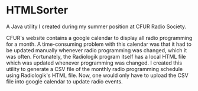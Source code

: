# HTMLSorter
A Java utility I created during my summer position at CFUR Radio Society.

CFUR's website contains a google calendar to display all radio programming for a month. A time-consuming problem with this calendar was that it had to be updated manually whenever radio programming was changed, which it was often. Fortunately, the Radiologik program itself has a local HTML file which was updated whenever programming was changed. I created this utility to generate a CSV file of the monthly radio programming schedule using Radiologik's HTML file. Now, one would only have to upload the CSV file into google calendar to update radio events.

